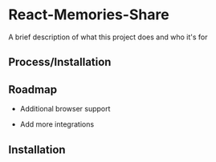
# React-Memories-Share

A brief description of what this project does and who it's for


## Process/Installation
## Roadmap

- Additional browser support

- Add more integrations


## Installation